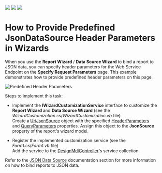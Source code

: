 <!-- default badges list -->
![](https://img.shields.io/endpoint?url=https://codecentral.devexpress.com/api/v1/VersionRange/187623782/2022.2)
[![](https://img.shields.io/badge/Open_in_DevExpress_Support_Center-FF7200?style=flat-square&logo=DevExpress&logoColor=white)](https://supportcenter.devexpress.com/ticket/details/T828708)
[![](https://img.shields.io/badge/📖_How_to_use_DevExpress_Examples-e9f6fc?style=flat-square)](https://docs.devexpress.com/GeneralInformation/403183)
<!-- default badges end -->
# How to Provide Predefined JsonDataSource Header Parameters in Wizards

When you use the **Report Wizard** / **Data Source Wizard** to bind a report to JSON data, you can specify header parameters for the Web Service Endpoint on the **Specify Request Parameters** page. This example demonstrates how to provide predefined header parameters on this page.

![Predefined Header Parameters](Images/PredefinedHeaderParameters.png)

Steps to implement this task:

- Implement the **IWizardCustomizationService** interface to customize the **Report Wizard** and **Data Source Wizard** (see the *WizardCustomization.cs*/*WizardCustomization.vb* file)  
	Create a [UriJsonSource](https://docs.devexpress.com/CoreLibraries/DevExpress.DataAccess.Json.UriJsonSource) object with the specified [HeaderParameters](https://docs.devexpress.com/CoreLibraries/DevExpress.DataAccess.Json.UriJsonSource.HeaderParameters) and [QueryParameters](https://docs.devexpress.com/CoreLibraries/DevExpress.DataAccess.Json.UriJsonSource.QueryParameters) properties. Assign this object to the **JsonSource** property of the report's wizard model.

- Register the implemented customization service (see the *Form1.cs*/*Form1.vb* file)  
    Add the service to the [DesignMdiController](https://docs.devexpress.com/XtraReports/DevExpress.XtraReports.UserDesigner.XRDesignRibbonForm.DesignMdiController)'s service collection.

Refer to the [JSON Data Source](https://docs.devexpress.com/XtraReports/400377) documentation section for more information on how to bind reports to JSON data.
